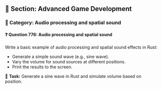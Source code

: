## 📘 Section: Advanced Game Development  
### 🔹 Category: Audio processing and spatial sound  
#### ❓ Question 776: Audio processing and spatial sound

Write a basic example of audio processing and spatial sound effects in Rust:

- Generate a simple sound wave (e.g., sine wave).
- Vary the volume for sound sources at different positions.
- Print the results to the screen.

🔧 **Task:** Generate a sine wave in Rust and simulate volume based on position.

